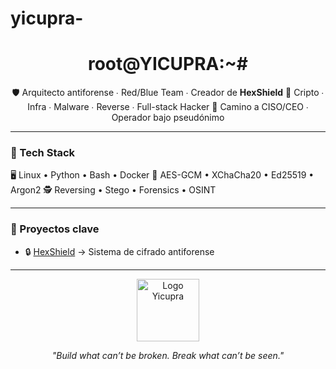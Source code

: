 # yicupra-
<h1 align="center">root@YICUPRA:~#</h1>

<p align="center">
🛡️ Arquitecto antiforense ∙ Red/Blue Team ∙ Creador de <strong>HexShield</strong>  
🧬 Cripto ∙ Infra ∙ Malware ∙ Reverse ∙ Full-stack Hacker  
🚀 Camino a CISO/CEO ∙ Operador bajo pseudónimo  
</p>

---

### 🧠 Tech Stack
🖥️ Linux • Python • Bash • Docker
🔐 AES-GCM • XChaCha20 • Ed25519 • Argon2
🕵️ Reversing • Stego • Forensics • OSINT


---

### 🧰 Proyectos clave

- 🔒 [HexShield](https://github.com/yicupra/hexshield-v2) → Sistema de cifrado antiforense

---

<p align="center">
  <img src="https://github.com/yi![111](https://github.com/user-attachments/assets/ece5d4e0-e223-4fd7-af03-1db4276d700f)
cupra/yicupra/blob/main/assets/logo.png" width="100" alt="Logo Yicupra">
</p>

<p align="center">
  <i>"Build what can’t be broken. Break what can’t be seen."</i>
</p>
